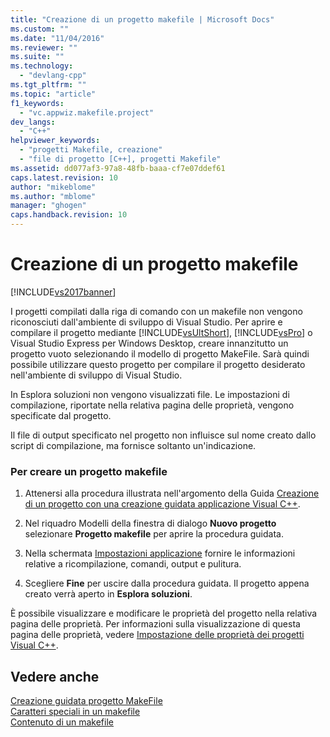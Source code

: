 ```yaml
---
title: "Creazione di un progetto makefile | Microsoft Docs"
ms.custom: ""
ms.date: "11/04/2016"
ms.reviewer: ""
ms.suite: ""
ms.technology: 
  - "devlang-cpp"
ms.tgt_pltfrm: ""
ms.topic: "article"
f1_keywords: 
  - "vc.appwiz.makefile.project"
dev_langs: 
  - "C++"
helpviewer_keywords: 
  - "progetti Makefile, creazione"
  - "file di progetto [C++], progetti Makefile"
ms.assetid: dd077af3-97a8-48fb-baaa-cf7e07ddef61
caps.latest.revision: 10
author: "mikeblome"
ms.author: "mblome"
manager: "ghogen"
caps.handback.revision: 10
---
```

# Creazione di un progetto makefile
[!INCLUDE[vs2017banner](../assembler/inline/includes/vs2017banner.md)]

I progetti compilati dalla riga di comando con un makefile non vengono riconosciuti dall'ambiente di sviluppo di Visual Studio.  Per aprire e compilare il progetto mediante [!INCLUDE[vsUltShort](../ide/includes/vsultshort_md.md)], [!INCLUDE[vsPro](../ide/includes/vspro_md.md)] o Visual Studio Express per Windows Desktop, creare innanzitutto un progetto vuoto selezionando il modello di progetto MakeFile.  Sarà quindi possibile utilizzare questo progetto per compilare il progetto desiderato nell'ambiente di sviluppo di Visual Studio.  
  
 In Esplora soluzioni non vengono visualizzati file.  Le impostazioni di compilazione, riportate nella relativa pagina delle proprietà, vengono specificate dal progetto.  
  
 Il file di output specificato nel progetto non influisce sul nome creato dallo script di compilazione, ma fornisce soltanto un'indicazione.  
  
### Per creare un progetto makefile  
  
1.  Attenersi alla procedura illustrata nell'argomento della Guida [Creazione di un progetto con una creazione guidata applicazione Visual C\+\+](../ide/creating-desktop-projects-by-using-application-wizards.md).  
  
2.  Nel riquadro Modelli della finestra di dialogo **Nuovo progetto** selezionare **Progetto makefile** per aprire la procedura guidata.  
  
3.  Nella schermata [Impostazioni applicazione](../ide/application-settings-makefile-project-wizard.md) fornire le informazioni relative a ricompilazione, comandi, output e pulitura.  
  
4.  Scegliere **Fine** per uscire dalla procedura guidata. Il progetto appena creato verrà aperto in **Esplora soluzioni**.  
  
 È possibile visualizzare e modificare le proprietà del progetto nella relativa pagina delle proprietà.  Per informazioni sulla visualizzazione di questa pagina delle proprietà, vedere [Impostazione delle proprietà dei progetti Visual C\+\+](../ide/working-with-project-properties.md).  
  
## Vedere anche  
 [Creazione guidata progetto MakeFile](../ide/makefile-project-wizard.md)   
 [Caratteri speciali in un makefile](../build/special-characters-in-a-makefile.md)   
 [Contenuto di un makefile](../build/contents-of-a-makefile.md)